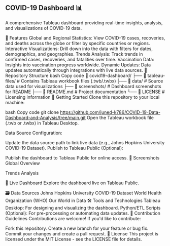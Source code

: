 ##  COVID-19 Dashboard 📊
A comprehensive Tableau dashboard providing real-time insights, analysis, and visualizations of COVID-19 data.

🌟 Features
Global and Regional Statistics: View COVID-19 cases, recoveries, and deaths across the globe or filter by specific countries or regions.
Interactive Visualizations: Drill down into the data with filters for dates, demographics, and geographies.
Trends Analysis: Track trends in confirmed cases, recoveries, and fatalities over time.
Vaccination Data: Insights into vaccination progress worldwide.
Dynamic Updates: Data updates automatically through integrations with live data sources.
📁 Repository Structure
bash
Copy code
📂 covid19-dashboard/
├── 📂 tableau-files/            # Contains Tableau workbook files (.twb/.twbx)
├── 📂 data/                     # Source data used for visualizations
├── 📂 screenshots/              # Dashboard screenshots for README
├── 📜 README.md                 # Project documentation
└── 📜 LICENSE                   # Licensing information
🚀 Getting Started
Clone this repository to your local machine:

bash
Copy code
git clone https://github.com/juned-k786/COVID-19-Data-Dashboard-and-Analysis/tree/main.git
Open the Tableau workbook file (.twb or .twbx) in Tableau Desktop.

Data Source Configuration:

Update the data source path to link live data (e.g., Johns Hopkins University COVID-19 Dataset).
Publish to Tableau Public (Optional):

Publish the dashboard to Tableau Public for online access.
📸 Screenshots
Global Overview

Trends Analysis

🔗 Live Dashboard
Explore the dashboard live on Tableau Public.

🗃️ Data Sources
Johns Hopkins University COVID-19 Dataset
World Health Organization (WHO)
Our World in Data
🛠️ Tools and Technologies
Tableau Desktop: For designing and visualizing the dashboard.
Python/ETL Scripts (Optional): For pre-processing or automating data updates.
🙌 Contribution Guidelines
Contributions are welcome! If you'd like to contribute:

Fork this repository.
Create a new branch for your feature or bug fix.
Commit your changes and create a pull request.
📄 License
This project is licensed under the MIT License - see the LICENSE file for details.
